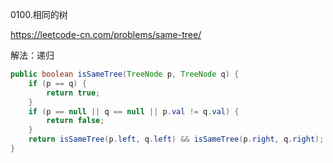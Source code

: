 0100.相同的树

https://leetcode-cn.com/problems/same-tree/

解法：递归



```java
public boolean isSameTree(TreeNode p, TreeNode q) {
    if (p == q) {
        return true;
    }
    if (p == null || q == null || p.val != q.val) {
        return false;
    }
    return isSameTree(p.left, q.left) && isSameTree(p.right, q.right);
}
```


